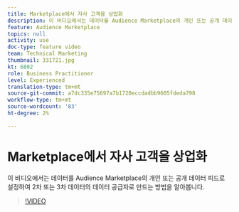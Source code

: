 ```yaml
---
title: Marketplace에서 자사 고객을 상업화
description: 이 비디오에서는 데이터를 Audience Marketplace의 개인 또는 공개 데이터 피드로 설정하여 2차 또는 3차 데이터의 데이터 공급자로 만드는 방법을 알아봅니다.
feature: Audience Marketplace
topics: null
activity: use
doc-type: feature video
team: Technical Marketing
thumbnail: 331721.jpg
kt: 6802
role: Business Practitioner
level: Experienced
translation-type: tm+mt
source-git-commit: a7dc335e75697a7b1720eccdadbb9605fdeda798
workflow-type: tm+mt
source-wordcount: '83'
ht-degree: 2%

---
```



# Marketplace에서 자사 고객을 상업화

이 비디오에서는 데이터를 Audience Marketplace의 개인 또는 공개 데이터 피드로 설정하여 2차 또는 3차 데이터의 데이터 공급자로 만드는 방법을 알아봅니다.

>[!VIDEO](https://video.tv.adobe.com/v/331721/?quality=12&learn=on)
